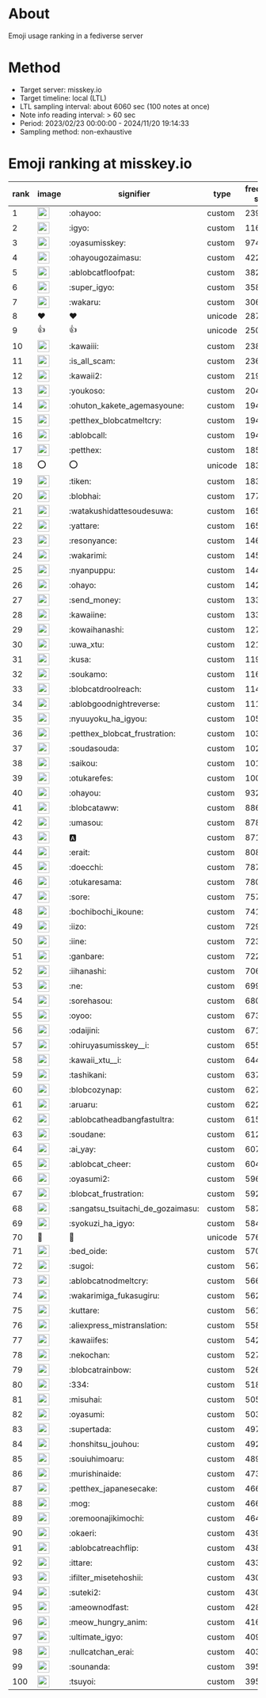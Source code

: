 # About
Emoji usage ranking in a fediverse server

# Method
- Target server: misskey.io
- Target timeline: local (LTL)
- LTL sampling interval: about 6060 sec (100 notes at once)
- Note info reading interval: > 60 sec
- Period: 2023/02/23 00:00:00 - 2024/11/20 19:14:33 
- Sampling method: non-exhaustive

# Emoji ranking at misskey.io

|rank|image|signifier|type|frequency score|
|----|----|----|----|----|
|1|<img height="24" src="https://misskey.io/emoji/ohayoo.webp">|:ohayoo:|custom|239550|
|2|<img height="24" src="https://misskey.io/emoji/igyo.webp">|:igyo:|custom|116196|
|3|<img height="24" src="https://misskey.io/emoji/oyasumisskey.webp">|:oyasumisskey:|custom|97455|
|4|<img height="24" src="https://misskey.io/emoji/ohayougozaimasu.webp">|:ohayougozaimasu:|custom|42205|
|5|<img height="24" src="https://misskey.io/emoji/ablobcatfloofpat.webp">|:ablobcatfloofpat:|custom|38233|
|6|<img height="24" src="https://misskey.io/emoji/super_igyo.webp">|:super_igyo:|custom|35835|
|7|<img height="24" src="https://misskey.io/emoji/wakaru.webp">|:wakaru:|custom|30675|
|8|❤|❤|unicode|28796|
|9|👍|👍|unicode|25087|
|10|<img height="24" src="https://misskey.io/emoji/kawaiii.webp">|:kawaiii:|custom|23848|
|11|<img height="24" src="https://misskey.io/emoji/is_all_scam.webp">|:is_all_scam:|custom|23669|
|12|<img height="24" src="https://misskey.io/emoji/kawaii2.webp">|:kawaii2:|custom|21966|
|13|<img height="24" src="https://misskey.io/emoji/youkoso.webp">|:youkoso:|custom|20467|
|14|<img height="24" src="https://misskey.io/emoji/ohuton_kakete_agemasyoune.webp">|:ohuton_kakete_agemasyoune:|custom|19479|
|15|<img height="24" src="https://misskey.io/emoji/petthex_blobcatmeltcry.webp">|:petthex_blobcatmeltcry:|custom|19462|
|16|<img height="24" src="https://misskey.io/emoji/ablobcall.webp">|:ablobcall:|custom|19452|
|17|<img height="24" src="https://misskey.io/emoji/petthex.webp">|:petthex:|custom|18575|
|18|⭕|⭕|unicode|18387|
|19|<img height="24" src="https://misskey.io/emoji/tiken.webp">|:tiken:|custom|18347|
|20|<img height="24" src="https://misskey.io/emoji/blobhai.webp">|:blobhai:|custom|17710|
|21|<img height="24" src="https://misskey.io/emoji/watakushidattesoudesuwa.webp">|:watakushidattesoudesuwa:|custom|16545|
|22|<img height="24" src="https://misskey.io/emoji/yattare.webp">|:yattare:|custom|16519|
|23|<img height="24" src="https://misskey.io/emoji/resonyance.webp">|:resonyance:|custom|14624|
|24|<img height="24" src="https://misskey.io/emoji/wakarimi.webp">|:wakarimi:|custom|14597|
|25|<img height="24" src="https://misskey.io/emoji/nyanpuppu.webp">|:nyanpuppu:|custom|14443|
|26|<img height="24" src="https://misskey.io/emoji/ohayo.webp">|:ohayo:|custom|14275|
|27|<img height="24" src="https://misskey.io/emoji/send_money.webp">|:send_money:|custom|13394|
|28|<img height="24" src="https://misskey.io/emoji/kawaiine.webp">|:kawaiine:|custom|13300|
|29|<img height="24" src="https://misskey.io/emoji/kowaihanashi.webp">|:kowaihanashi:|custom|12777|
|30|<img height="24" src="https://misskey.io/emoji/uwa_xtu.webp">|:uwa_xtu:|custom|12143|
|31|<img height="24" src="https://misskey.io/emoji/kusa.webp">|:kusa:|custom|11957|
|32|<img height="24" src="https://misskey.io/emoji/soukamo.webp">|:soukamo:|custom|11670|
|33|<img height="24" src="https://misskey.io/emoji/blobcatdroolreach.webp">|:blobcatdroolreach:|custom|11447|
|34|<img height="24" src="https://misskey.io/emoji/ablobgoodnightreverse.webp">|:ablobgoodnightreverse:|custom|11125|
|35|<img height="24" src="https://misskey.io/emoji/nyuuyoku_ha_igyou.webp">|:nyuuyoku_ha_igyou:|custom|10532|
|36|<img height="24" src="https://misskey.io/emoji/petthex_blobcat_frustration.webp">|:petthex_blobcat_frustration:|custom|10332|
|37|<img height="24" src="https://misskey.io/emoji/soudasouda.webp">|:soudasouda:|custom|10267|
|38|<img height="24" src="https://misskey.io/emoji/saikou.webp">|:saikou:|custom|10165|
|39|<img height="24" src="https://misskey.io/emoji/otukarefes.webp">|:otukarefes:|custom|10014|
|40|<img height="24" src="https://misskey.io/emoji/ohayou.webp">|:ohayou:|custom|9324|
|41|<img height="24" src="https://misskey.io/emoji/blobcataww.webp">|:blobcataww:|custom|8866|
|42|<img height="24" src="https://misskey.io/emoji/umasou.webp">|:umasou:|custom|8783|
|43|<img height="24" src="https://misskey.io/emoji/a.webp">|:a:|custom|8716|
|44|<img height="24" src="https://misskey.io/emoji/erait.webp">|:erait:|custom|8085|
|45|<img height="24" src="https://misskey.io/emoji/doecchi.webp">|:doecchi:|custom|7875|
|46|<img height="24" src="https://misskey.io/emoji/otukaresama.webp">|:otukaresama:|custom|7809|
|47|<img height="24" src="https://misskey.io/emoji/sore.webp">|:sore:|custom|7571|
|48|<img height="24" src="https://misskey.io/emoji/bochibochi_ikoune.webp">|:bochibochi_ikoune:|custom|7410|
|49|<img height="24" src="https://misskey.io/emoji/iizo.webp">|:iizo:|custom|7295|
|50|<img height="24" src="https://misskey.io/emoji/iine.webp">|:iine:|custom|7237|
|51|<img height="24" src="https://misskey.io/emoji/ganbare.webp">|:ganbare:|custom|7225|
|52|<img height="24" src="https://misskey.io/emoji/iihanashi.webp">|:iihanashi:|custom|7068|
|53|<img height="24" src="https://misskey.io/emoji/ne.webp">|:ne:|custom|6996|
|54|<img height="24" src="https://misskey.io/emoji/sorehasou.webp">|:sorehasou:|custom|6800|
|55|<img height="24" src="https://misskey.io/emoji/oyoo.webp">|:oyoo:|custom|6736|
|56|<img height="24" src="https://misskey.io/emoji/odaijini.webp">|:odaijini:|custom|6714|
|57|<img height="24" src="https://misskey.io/emoji/ohiruyasumisskey__i.webp">|:ohiruyasumisskey__i:|custom|6559|
|58|<img height="24" src="https://misskey.io/emoji/kawaii_xtu__i.webp">|:kawaii_xtu__i:|custom|6443|
|59|<img height="24" src="https://misskey.io/emoji/tashikani.webp">|:tashikani:|custom|6375|
|60|<img height="24" src="https://misskey.io/emoji/blobcozynap.webp">|:blobcozynap:|custom|6278|
|61|<img height="24" src="https://misskey.io/emoji/aruaru.webp">|:aruaru:|custom|6229|
|62|<img height="24" src="https://misskey.io/emoji/ablobcatheadbangfastultra.webp">|:ablobcatheadbangfastultra:|custom|6153|
|63|<img height="24" src="https://misskey.io/emoji/soudane.webp">|:soudane:|custom|6122|
|64|<img height="24" src="https://misskey.io/emoji/ai_yay.webp">|:ai_yay:|custom|6070|
|65|<img height="24" src="https://misskey.io/emoji/ablobcat_cheer.webp">|:ablobcat_cheer:|custom|6045|
|66|<img height="24" src="https://misskey.io/emoji/oyasumi2.webp">|:oyasumi2:|custom|5966|
|67|<img height="24" src="https://misskey.io/emoji/blobcat_frustration.webp">|:blobcat_frustration:|custom|5926|
|68|<img height="24" src="https://misskey.io/emoji/sangatsu_tsuitachi_de_gozaimasu.webp">|:sangatsu_tsuitachi_de_gozaimasu:|custom|5879|
|69|<img height="24" src="https://misskey.io/emoji/syokuzi_ha_igyo.webp">|:syokuzi_ha_igyo:|custom|5848|
|70|🎉|🎉|unicode|5761|
|71|<img height="24" src="https://misskey.io/emoji/bed_oide.webp">|:bed_oide:|custom|5705|
|72|<img height="24" src="https://misskey.io/emoji/sugoi.webp">|:sugoi:|custom|5678|
|73|<img height="24" src="https://misskey.io/emoji/ablobcatnodmeltcry.webp">|:ablobcatnodmeltcry:|custom|5662|
|74|<img height="24" src="https://misskey.io/emoji/wakarimiga_fukasugiru.webp">|:wakarimiga_fukasugiru:|custom|5628|
|75|<img height="24" src="https://misskey.io/emoji/kuttare.webp">|:kuttare:|custom|5611|
|76|<img height="24" src="https://misskey.io/emoji/aliexpress_mistranslation.webp">|:aliexpress_mistranslation:|custom|5581|
|77|<img height="24" src="https://misskey.io/emoji/kawaiifes.webp">|:kawaiifes:|custom|5423|
|78|<img height="24" src="https://misskey.io/emoji/nekochan.webp">|:nekochan:|custom|5272|
|79|<img height="24" src="https://misskey.io/emoji/blobcatrainbow.webp">|:blobcatrainbow:|custom|5260|
|80|<img height="24" src="https://misskey.io/emoji/334.webp">|:334:|custom|5180|
|81|<img height="24" src="https://misskey.io/emoji/misuhai.webp">|:misuhai:|custom|5055|
|82|<img height="24" src="https://misskey.io/emoji/oyasumi.webp">|:oyasumi:|custom|5036|
|83|<img height="24" src="https://misskey.io/emoji/supertada.webp">|:supertada:|custom|4971|
|84|<img height="24" src="https://misskey.io/emoji/honshitsu_jouhou.webp">|:honshitsu_jouhou:|custom|4920|
|85|<img height="24" src="https://misskey.io/emoji/souiuhimoaru.webp">|:souiuhimoaru:|custom|4897|
|86|<img height="24" src="https://misskey.io/emoji/murishinaide.webp">|:murishinaide:|custom|4735|
|87|<img height="24" src="https://misskey.io/emoji/petthex_japanesecake.webp">|:petthex_japanesecake:|custom|4668|
|88|<img height="24" src="https://misskey.io/emoji/mog.webp">|:mog:|custom|4663|
|89|<img height="24" src="https://misskey.io/emoji/oremoonajikimochi.webp">|:oremoonajikimochi:|custom|4647|
|90|<img height="24" src="https://misskey.io/emoji/okaeri.webp">|:okaeri:|custom|4394|
|91|<img height="24" src="https://misskey.io/emoji/ablobcatreachflip.webp">|:ablobcatreachflip:|custom|4384|
|92|<img height="24" src="https://misskey.io/emoji/ittare.webp">|:ittare:|custom|4331|
|93|<img height="24" src="https://misskey.io/emoji/ifilter_misetehoshii.webp">|:ifilter_misetehoshii:|custom|4308|
|94|<img height="24" src="https://misskey.io/emoji/suteki2.webp">|:suteki2:|custom|4300|
|95|<img height="24" src="https://misskey.io/emoji/ameownodfast.webp">|:ameownodfast:|custom|4283|
|96|<img height="24" src="https://misskey.io/emoji/meow_hungry_anim.webp">|:meow_hungry_anim:|custom|4160|
|97|<img height="24" src="https://misskey.io/emoji/ultimate_igyo.webp">|:ultimate_igyo:|custom|4097|
|98|<img height="24" src="https://misskey.io/emoji/nullcatchan_erai.webp">|:nullcatchan_erai:|custom|4032|
|99|<img height="24" src="https://misskey.io/emoji/sounanda.webp">|:sounanda:|custom|3956|
|100|<img height="24" src="https://misskey.io/emoji/tsuyoi.webp">|:tsuyoi:|custom|3953|
